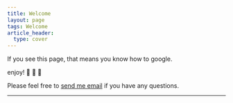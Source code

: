 ```yaml
---
title: Welcome
layout: page
tags: Welcome
article_header:
  type: cover
---
```


If you see this page, that means you know how to google. 

enjoy! :ghost: :ghost: :ghost:

Please feel free to [send me email](mailto:bogovic@protonmail.com) if you have any questions.

<!--more-->

---